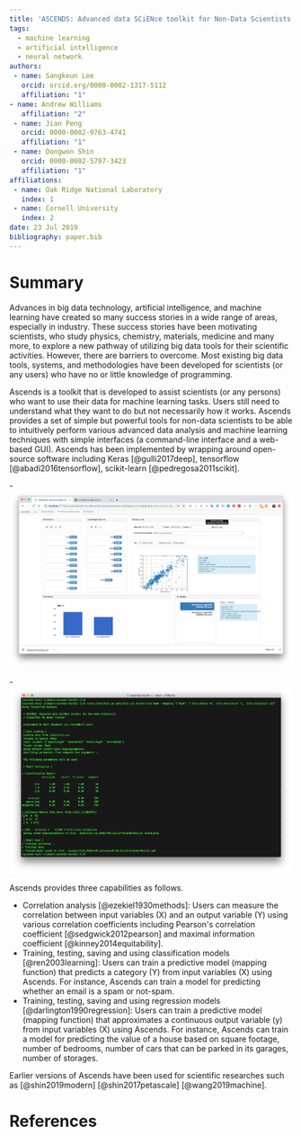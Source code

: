 ```yaml
---
title: 'ASCENDS: Advanced data SCiENce toolkit for Non-Data Scientists'
tags:
  - machine learning
  - artificial intelligence
  - neural network
authors:
 - name: Sangkeun Lee
   orcid: orcid.org/0000-0002-1317-5112
   affiliation: "1"
- name: Andrew Williams
   affiliation: "2"
 - name: Jian Peng
   orcid: 0000-0002-9763-4741
   affiliation: "1"
 - name: Dongwon Shin
   orcid: 0000-0002-5797-3423
   affiliation: "1"
affiliations:
 - name: Oak Ridge National Laboratory
   index: 1
 - name: Cornell University
   index: 2
date: 23 Jul 2019
bibliography: paper.bib
---
```


# Summary

Advances in big data technology, artificial intelligence, and machine learning have created so many success stories in a wide range of areas, especially in industry. These success stories have been motivating scientists, who study physics, chemistry, materials, medicine and many more, to explore a new pathway of utilizing big data tools for their scientific activities. However, there are barriers to overcome. Most existing big data tools, systems, and methodologies have been developed for scientists (or any users) who have no or little knowledge of programming. 

Ascends is a toolkit that is developed to assist scientists (or any persons) who want to use their data for machine learning tasks. Users still need to understand what they want to do but not necessarily how it works. Ascends provides a set of simple but powerful tools for non-data scientists to be able to intuitively perform various advanced data analysis and machine learning techniques with simple interfaces (a command-line interface and a web-based GUI). Ascends has been implemented by wrapping around open-source software including Keras [@gulli2017deep], tensorflow [@abadi2016tensorflow], scikit-learn [@pedregosa2011scikit].

-![Using Ascends via its web-based graphic user interface](./logo/web-ui.png)

-![Using Ascends via its command-line interface](./logo/command-line-ui.png)

Ascends provides three capabilities as follows.
- Correlation analysis [@ezekiel1930methods]: Users can measure the correlation between input variables (X) and an output variable (Y) using various correlation coefficients including Pearson's correlation coefficient [@sedgwick2012pearson] and maximal information coefficient [@kinney2014equitability]. 
- Training, testing, saving and using classification models [@ren2003learning]: Users can train a predictive model (mapping function) that predicts a category (Y) from input variables (X) using Ascends. For instance, Ascends can train a model for predicting whether an email is a spam or not-spam.
- Training, testing, saving and using regression models [@darlington1990regression]: Users can train a predictive model (mapping function) that approximates a continuous output variable (y) from input variables (X) using Ascends. For instance, Ascends can train a model for predicting the value of a house based on square footage, number of bedrooms, number of cars that can be parked in its garages, number of storages.

Earlier versions of Ascends have been used for scientific researches such as [@shin2019modern] [@shin2017petascale] [@wang2019machine]. 

# References
